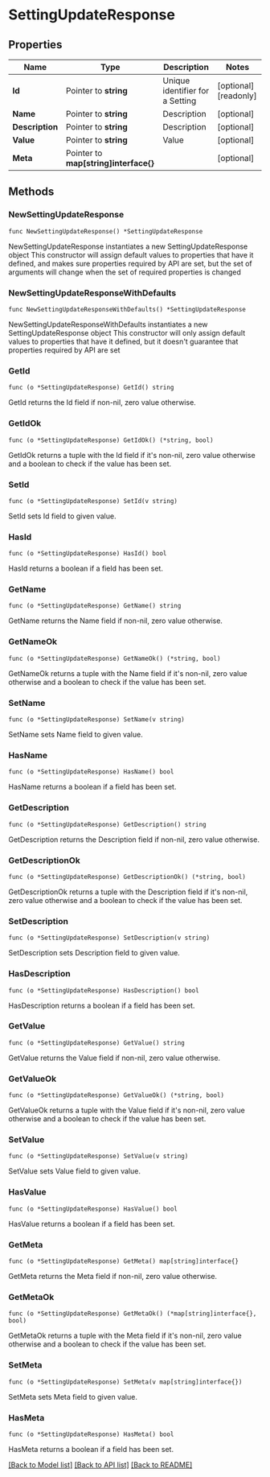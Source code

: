 # SettingUpdateResponse

## Properties

Name | Type | Description | Notes
------------ | ------------- | ------------- | -------------
**Id** | Pointer to **string** | Unique identifier for a Setting | [optional] [readonly] 
**Name** | Pointer to **string** | Description | [optional] 
**Description** | Pointer to **string** | Description | [optional] 
**Value** | Pointer to **string** | Value | [optional] 
**Meta** | Pointer to **map[string]interface{}** |  | [optional] 

## Methods

### NewSettingUpdateResponse

`func NewSettingUpdateResponse() *SettingUpdateResponse`

NewSettingUpdateResponse instantiates a new SettingUpdateResponse object
This constructor will assign default values to properties that have it defined,
and makes sure properties required by API are set, but the set of arguments
will change when the set of required properties is changed

### NewSettingUpdateResponseWithDefaults

`func NewSettingUpdateResponseWithDefaults() *SettingUpdateResponse`

NewSettingUpdateResponseWithDefaults instantiates a new SettingUpdateResponse object
This constructor will only assign default values to properties that have it defined,
but it doesn't guarantee that properties required by API are set

### GetId

`func (o *SettingUpdateResponse) GetId() string`

GetId returns the Id field if non-nil, zero value otherwise.

### GetIdOk

`func (o *SettingUpdateResponse) GetIdOk() (*string, bool)`

GetIdOk returns a tuple with the Id field if it's non-nil, zero value otherwise
and a boolean to check if the value has been set.

### SetId

`func (o *SettingUpdateResponse) SetId(v string)`

SetId sets Id field to given value.

### HasId

`func (o *SettingUpdateResponse) HasId() bool`

HasId returns a boolean if a field has been set.

### GetName

`func (o *SettingUpdateResponse) GetName() string`

GetName returns the Name field if non-nil, zero value otherwise.

### GetNameOk

`func (o *SettingUpdateResponse) GetNameOk() (*string, bool)`

GetNameOk returns a tuple with the Name field if it's non-nil, zero value otherwise
and a boolean to check if the value has been set.

### SetName

`func (o *SettingUpdateResponse) SetName(v string)`

SetName sets Name field to given value.

### HasName

`func (o *SettingUpdateResponse) HasName() bool`

HasName returns a boolean if a field has been set.

### GetDescription

`func (o *SettingUpdateResponse) GetDescription() string`

GetDescription returns the Description field if non-nil, zero value otherwise.

### GetDescriptionOk

`func (o *SettingUpdateResponse) GetDescriptionOk() (*string, bool)`

GetDescriptionOk returns a tuple with the Description field if it's non-nil, zero value otherwise
and a boolean to check if the value has been set.

### SetDescription

`func (o *SettingUpdateResponse) SetDescription(v string)`

SetDescription sets Description field to given value.

### HasDescription

`func (o *SettingUpdateResponse) HasDescription() bool`

HasDescription returns a boolean if a field has been set.

### GetValue

`func (o *SettingUpdateResponse) GetValue() string`

GetValue returns the Value field if non-nil, zero value otherwise.

### GetValueOk

`func (o *SettingUpdateResponse) GetValueOk() (*string, bool)`

GetValueOk returns a tuple with the Value field if it's non-nil, zero value otherwise
and a boolean to check if the value has been set.

### SetValue

`func (o *SettingUpdateResponse) SetValue(v string)`

SetValue sets Value field to given value.

### HasValue

`func (o *SettingUpdateResponse) HasValue() bool`

HasValue returns a boolean if a field has been set.

### GetMeta

`func (o *SettingUpdateResponse) GetMeta() map[string]interface{}`

GetMeta returns the Meta field if non-nil, zero value otherwise.

### GetMetaOk

`func (o *SettingUpdateResponse) GetMetaOk() (*map[string]interface{}, bool)`

GetMetaOk returns a tuple with the Meta field if it's non-nil, zero value otherwise
and a boolean to check if the value has been set.

### SetMeta

`func (o *SettingUpdateResponse) SetMeta(v map[string]interface{})`

SetMeta sets Meta field to given value.

### HasMeta

`func (o *SettingUpdateResponse) HasMeta() bool`

HasMeta returns a boolean if a field has been set.


[[Back to Model list]](../README.md#documentation-for-models) [[Back to API list]](../README.md#documentation-for-api-endpoints) [[Back to README]](../README.md)


